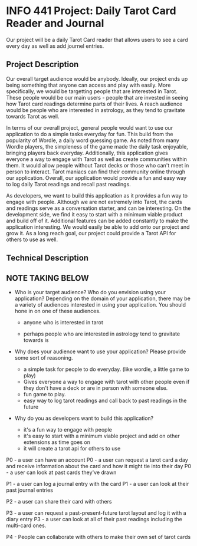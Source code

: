 <h1>INFO 441 Project: Daily Tarot Card Reader and Journal</h1>

<p>Our project will be a daily Tarot Card reader that allows users to see a card every day as well as add journel entries.</p>

<h2>Project Description</h2>
<p>Our overall target audience would be anybody. Ideally, our project ends up being something that anyone can access and play with easily. More specifically, we would be targetting people that are interested in Tarot. These people would be our main users - people that are invested in seeing how Tarot card readings determine parts of their lives. A reach audience would be people who are interested in astrology, as they tend to gravitate towards Tarot as well.</p>

<p>In terms of our overall project, general people would want to use our application to do a simple tasks everyday for fun. This build from the popularity of Wordle, a daily word guessing game. As noted from many Wordle players, the simpleness of the game made the daily task enjoyable, bringing players back everyday. Additionally, this application gives everyone a way to engage with Tarot as well as create communities within them. It would allow people without Tarot decks or those who can't meet in person to interact. Tarot maniacs can find their community online through our application. Overall, our application would provide a fun and easy way to log daily Tarot readings and recall past readings.</p>

<p>As developers, we want to build this application as it provides a fun way to engage with people. Although we are not extremely into Tarot, the cards and readings serve as a conversation starter, and can be interesting. On the development side, we find it easy to start with a minimum viable product and build off of it. Additional features can be added constantly to make the application interesting. We would easily be able to add onto our project and grow it. As a long reach goal, our project could provide a Tarot API for others to use as well. </p>


<h2>Technical Description</h2>


<h2>NOTE TAKING BELOW</h2>

- Who is your target audience?  Who do you envision using your application? Depending on the domain of your application, there may be a variety of audiences interested in using your application.  You should hone in on one of these audiences.
  - anyone who is interested in tarot

  - perhaps people who are interested in astrology tend to gravitate towards is



- Why does your audience want to use your application? Please provide some sort of reasoning.
  - a simple task for people to do everyday. (like wordle, a little game to play)
  - Gives everyone a way to engage with tarot with other people even if they don't have a deck or are in person with someone else.
  - fun game to play.
  - easy way to log tarot readings and call back to past readings in the future



- Why do you as developers want to build this application?
  - it's a fun way to engage with people
  - it's easy to start with a minimum viable project and add on other extensions as time goes on
  - it will create a tarot api for others to use



P0 - a user can have an account
P0 - a user can request a tarot card a day and receive information about the card and how it might tie into their day
P0 - a user can look at past cards they've drawn 

P1 - a user can log a journal entry with the card
P1 - a user can look at their past journal entries

P2 - a user can share their card with others

P3 - a user can request a past-present-future tarot layout and log it with a diary entry
P3 - a user can look at all of their past readings including the multi-card ones.

P4 - People can collaborate with others to make their own set of tarot cards
